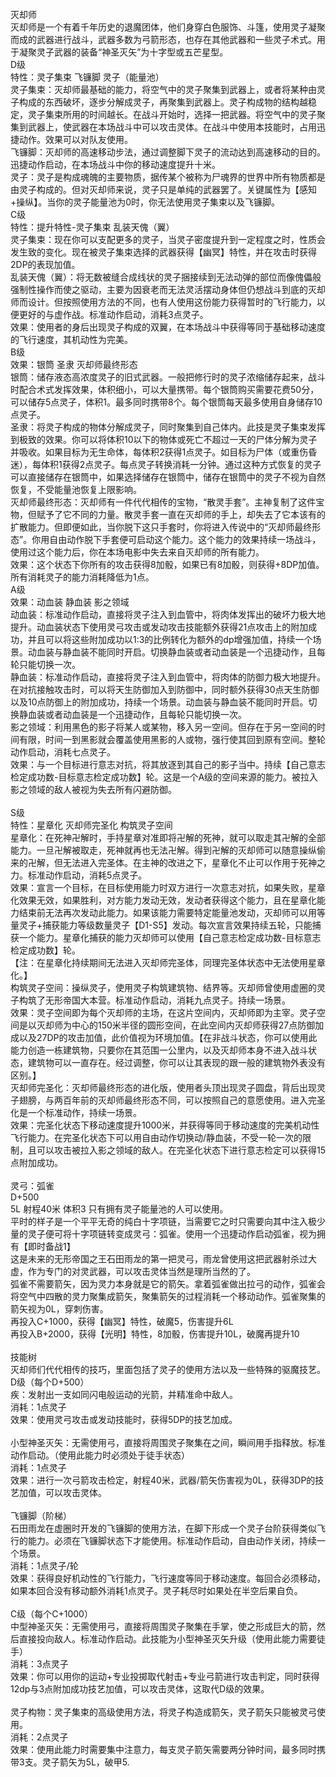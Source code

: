 <title>灭却师</title>
<meta name="GENERATOR" content="WinCHM">
<meta http-equiv="Content-Type" content="text/html; charset=gb2312">
<br>灭却师
<br>灭却师是一个有着千年历史的退魔团体，他们身穿白色服饰、斗篷，使用灵子凝聚而成的武器进行战斗，武器多数为弓箭形态，也存在其他武器和一些灵子术式。用于凝聚灵子武器的装备“神圣灭矢”为十字型或五芒星型。
<br>D级
<br>特性：灵子集束 飞镰脚 灵子（能量池）
<br>灵子集束：灭却师最基础的能力，将空气中的灵子聚集到武器上，或者将某种由灵子构成的东西破坏，逐步分解成灵子，再聚集到武器上。灵子构成物的结构越稳定，灵子集束所用的时间越长。在战斗开始时，选择一把武器。将空气中的灵子聚集到武器上，使武器在本场战斗中可以攻击灵体。在战斗中使用本技能时，占用迅捷动作。效果可以对队友使用。
<br>飞镰脚：灭却师的高速移动步法，通过调整脚下灵子的流动达到高速移动的目的。迅捷动作启动，在本场战斗中你的移动速度提升十米。
<br>灵子：灵子是构成魂魄的主要物质，据传某个被称为尸魂界的世界中所有物质都是由灵子构成的。但对灭却师来说，灵子只是单纯的武器罢了。关键属性为【感知+操纵】。当你的灵子能量池为0时，你无法使用灵子集束以及飞镰脚。
<br>C级
<br>特性：提升特性-灵子集束 乱装天傀（翼）
<br>灵子集束：现在你可以支配更多的灵子，当灵子密度提升到一定程度之时，性质会发生致的变化。现在被灵子集束选择的武器获得【幽冥】特性，并在攻击时获得2DP的表现加值。
<br>乱装天傀（翼）：将无数被缝合成线状的灵子捆接续到无法动弹的部位而像傀儡般强制性操作而使之驱动，主要为因衰老而无法灵活摆动身体但仍想战斗到底的灭却师而设计。但按照使用方法的不同，也有人使用这份能力获得暂时的飞行能力，以便更好的与虚作战。标准动作启动，消耗3点灵子。
<br>效果：使用者的身后出现灵子构成的双翼，在本场战斗中获得等同于基础移动速度的飞行速度，其机动性为完美。
<br>B级
<br>效果：银筒 圣隶 灭却师最终形态
<br>银筒：储存液态高浓度灵子的旧式武器。一般把修行时的灵子浓缩储存起来，战斗时配合术式发挥效果，体积细小，可以大量携带。每个银筒购买需要花费50分，可以储存5点灵子，体积1。最多同时携带8个。每个银筒每天最多使用自身储存10点灵子。
<br>圣隶：将灵子构成的物体分解成灵子，同时聚集到自己体内。此技是灵子集束发挥到极致的效果。你可以将体积10以下的物体或死亡不超过一天的尸体分解为灵子并吸收。如果目标为无生命体，每体积2获得1点灵子。如目标为尸体（或重伤昏迷），每体积1获得2点灵子。每点灵子转换消耗一分钟。通过这种方式恢复的灵子可以直接储存在银筒中，如果选择储存在银筒中，储存在银筒中的灵子不视为自然恢复，不受能量池恢复上限影响。
<br>灭却师最终形态：灭却师有一件代代相传的宝物，“散灵手套”。主神复制了这件宝物，但赋予了它不同的力量。散灵手套一直在灭却师的手上，却失去了它本该有的扩散能力。但即便如此，当你脱下这只手套时，你将进入传说中的“灭却师最终形态”。你用自由动作脱下手套便可启动这个能力。这个能力的效果持续一场战斗，使用过这个能力后，你在本场电影中失去来自灭却师的所有能力。
<br>效果：这个状态下你所有的攻击获得8加骰，如果已有8加骰，则获得+8DP加值。所有消耗灵子的能力消耗降低为1点。
<br>A级
<br>效果：动血装 静血装 影之领域 
<br>动血装：标准动作启动，直接将灵子注入到血管中，将肉体发挥出的破坏力极大地提升。动血装状态下使用灵弓攻击或发动攻击技能额外获得21点攻击上的附加成功，并且可以将这些附加成功以1:3的比例转化为额外的dp增强加值，持续一个场景。动血装与静血装不能同时开启。切换静血装或者动血装是一个迅捷动作，且每轮只能切换一次。
<br>静血装：标准动作启动，直接将灵子注入到血管中，将肉体的防御力极大地提升。在对抗接触攻击时，可以将天生防御加入到防御中，同时额外获得30点天生防御以及10点防御上的附加成功，持续一个场景。动血装与静血装不能同时开启。切换静血装或者动血装是一个迅捷动作，且每轮只能切换一次。
<br>影之领域：利用黑色的影子将某人或某物，移入另一空间。但存在于另一空间的时间有限，时间一到黑影就会覆盖使用黑影的人或物，强行使其回到原有空间。整轮动作启动，消耗七点灵子。
<br>效果：与一个目标进行意志对抗，将其放逐到其自己的影子当中。持续【自己意志检定成功数-目标意志检定成功数】轮。这是一个A级的空间来源的能力。被拉入影之领域的敌人被视为失去所有闪避防御。
<br>
<br>S级
<br>特性：星章化 灭却师完圣化 构筑灵子空间
<br>星章化：在死神卍解时，手持星章对准即将卍解的死神，就可以取走其卍解的全部能力。一旦卍解被取走，死神就再也无法卍解。得到卍解的灭却师可以随意操纵偷来的卍解，但无法进入完圣体。在主神的改进之下，星章化不止可以作用于死神之力。标准动作启动，消耗5点灵子。
<br>效果：宣言一个目标，在目标使用能力时双方进行一次意志对抗，如果失败，星章化效果无效，如果胜利，对方能力发动无效，发动者获得这个能力，且在星章化能力结束前无法再次发动此能力。如果该能力需要特定能量池发动，灭却师可以用等量灵子+捕获能力等级数量灵子【D1-S5】发动。每次宣言效果持续五轮，只能捕获一个能力。星章化捕获的能力灭却师可以使用【自己意志检定成功数-目标意志检定成功数】轮。
<br>【注：在星章化持续期间无法进入灭却师完圣体，同理完圣体状态中无法使用星章化。】
<br>构筑灵子空间：操纵灵子，使用灵子构筑建筑物、结界等。灭却师曾使用虚圈的灵子构筑了无形帝国大本营。标准动作启动，消耗九点灵子。持续一场景。
<br>效果：灵子空间即为每个灭却师的主场，在这片空间内，灭却师即为主宰。灵子空间是以灭却师为中心的150米半径的圆形空间，在此空间内灭却师获得27点防御加成以及27DP的攻击加值，此价值视为环境加值。【在非战斗状态，你可以使用此能力创造一栋建筑物，只要你在其范围一公里内，以及灭却师本身不进入战斗状态，建筑物可以一直存在。经过调整，你可以让其表现的跟一般的建筑物外表没有区别。】
<br>灭却师完圣化：灭却师最终形态的进化版，使用者头顶出现灵子圆盘，背后出现灵子翅膀，与两百年前的灭却师最终形态不同，可以按照自己的意愿使用。进入完圣化是一个标准动作，持续一场景。
<br>效果：完圣化状态下移动速度提升1000米，并获得等同于移动速度的完美机动性飞行能力。在完圣化状态下可以用自由动作切换动/静血装，不受一轮一次的限制，且可以攻击被拉入影之领域的敌人。在完圣化状态下进行意志检定可以获得15点附加成功。
<br>
<br>灵弓：弧雀
<br>D+500
<br>5L 射程40米 体积3 只有拥有灵子能量池的人可以使用。
<br>平时的样子是一个平平无奇的纯白十字项链，当需要它之时只需要向其中注入极少量的灵子便可将十字项链转变成灵弓：弧雀。使用一个迅捷动作启动弧雀，视为拥有【即时备战1】
<br>这是未来的无形帝国之王石田雨龙的第一把灵弓，雨龙曾使用这把武器射杀过大虚，作为专门的对灵武器，可以攻击灵体当然是理所当然的了。
<br>弧雀不需要箭矢，因为灵力本身就是它的箭矢。拿着弧雀做出拉弓的动作，弧雀会将空气中四散的灵力聚集成箭矢，聚集箭矢的过程消耗一个移动动作。弧雀聚集的箭矢视为0L，穿刺伤害。
<br>再投入C+1000，获得【幽冥】特性，破魔5，伤害提升6L
<br>再投入B+2000，获得【光明】特性，8加骰，伤害提升10L，破魔再提升10
<br>
<br>技能树
<br>灭却师们代代相传的技巧，里面包括了灵子的使用方法以及一些特殊的驱魔技艺。
<br>D级（每个D+500）
<br>疾：发射出一支如同闪电般运动的光箭，并精准命中敌人。
<br>消耗：1点灵子
<br>效果：使用灵弓攻击或发动技能时，获得5DP的技艺加成。
<br>
<br>小型神圣灭矢：无需使用弓，直接将周围灵子聚集在之间，瞬间用手指释放。标准动作启动。（使用此能力时必须处于徒手状态）
<br>消耗：1点灵子
<br>效果：进行一次弓箭攻击检定，射程40米，武器/箭矢伤害视为0L，获得3DP的技艺加值，可以攻击灵体。
<br>
<br>飞镰脚（阶梯）
<br>石田雨龙在虚圈时开发的飞镰脚的使用方法，在脚下形成一个灵子台阶获得类似飞行的能力。必须在飞镰脚状态下才能使用。标准动作启动，自由动作关闭，持续一个场景。
<br>消耗：1点灵子/轮
<br>效果：获得良好机动性的飞行能力，飞行速度等同于移动速度。每回合必须移动，如果本回合没有移动额外消耗1点灵子。灵子耗尽时如果处在半空后果自负。
<br>
<br>C级（每个C+1000）
<br>中型神圣灭矢：无需使用弓，直接将周围灵子聚集在手掌，使之形成巨大的箭，然后直接投向敌人。标准动作启动。此技能为小型神圣灭矢升级（使用此能力需要徒手）
<br>消耗：3点灵子
<br>效果：你可以用你的运动+专业投掷取代射击+专业弓箭进行攻击判定，同时获得12dp与3点附加成功技艺加值，可以攻击灵体，这取代D级的效果。
<br>
<br>灵子构物：灵子集束的高级使用方法，将灵子构造成箭矢，灵子箭矢只能被灵弓使用。
<br>消耗：2点灵子
<br>效果：使用此能力时需要集中注意力，每支灵子箭矢需要两分钟时间，最多同时携带3支。灵子箭矢为5L，破甲5.